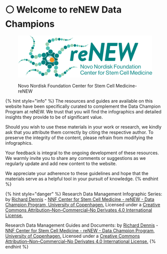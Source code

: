 # ⚪ Welcome to reNEW Data Champions

<figure><img src=".gitbook/assets/ReNEW_Logo_Tagline_FullColour_2022.png" alt=""><figcaption><p>Novo Nordisk Foundation Center for Stem Cell Medicine- reNEW</p></figcaption></figure>

{% hint style="info" %}
The resources and guides are available on this website have been specifically curated to complement the Data Champion Program at reNEW. We trust that you will find the infographics and detailed insights they provide to be of significant value.

Should you wish to use these materials in your work or research, we kindly ask that you attribute them correctly by citing the respective author. To preserve the integrity of the content, please refrain from modifying the infographics.

Your feedback is integral to the ongoing development of these resources. We warmly invite you to share any comments or suggestions as we regularly update and add new content to the website.

We appreciate your adherence to these guidelines and hope that the materials serve as a helpful tool in your pursuit of knowledge.
{% endhint %}

{% hint style="danger" %}
Research Data Management Infographic Series: by [Richard Dennis](mailto:richard.dennis@sund.ku.dk) - [NNF Center for Stem Cell Medicine - reNEW - Data Champion Program, University of Copenhagen.](https://renew.ku.dk/) Licensed under a [Creative Commons Attribution–Non–Commercial–No Derivates 4.0 International License.](https://creativecommons.org/licenses/by-nc-nd/4.0/)

Research Data Management Guides and Documents: by [Richard Dennis](mailto:richard.dennis@sund.ku.dk) - [NNF Center for Stem Cell Medicine - reNEW - Data Champion Program, University of Copenhagen.](https://renew.ku.dk/) Licensed under a [Creative Commons Attribution–Non–Commercial–No Derivates 4.0 International License.](https://creativecommons.org/licenses/by-nc-nd/4.0/)
{% endhint %}
